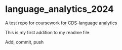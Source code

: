 # language_analytics_2024
A test repo for coursework for CDS-language analytics

This is my first addition to my readme file

Add, commit, push